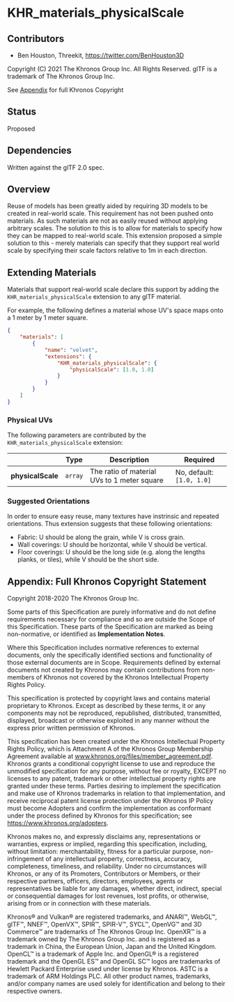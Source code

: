 # KHR_materials_physicalScale

## Contributors

* Ben Houston, Threekit, <https://twitter.com/BenHouston3D>

Copyright (C) 2021 The Khronos Group Inc. All Rights Reserved. glTF is a trademark of The Khronos Group Inc.

See [Appendix](#appendix-full-khronos-copyright-statement) for full Khronos Copyright

## Status

Proposed

## Dependencies

Written against the glTF 2.0 spec.

## Overview

Reuse of models has been greatly aided by requiring 3D models to be created in real-world scale.  This requirement has not been pushed onto materials.  As such materials are not as easily reused without applying arbitrary scales.  The solution to this is to allow for materials to specify how they can be mapped to real-world scale.  This extension proposed a simple solution to this - merely materials can specify that they support real world scale by specifying their scale factors relative to 1m in each direction.

## Extending Materials

Materials that support real-world scale declare this support by adding the `KHR_materials_physicalScale` extension to any glTF material. 

For example, the following defines a material whose UV's space maps onto a 1 meter by 1 meter square.

```json
{
    "materials": [
        {
            "name": "velvet",
            "extensions": {
                "KHR_materials_physicalScale": {
                    "physicalScale": [1.0, 1.0]
                }
            }
        }
    ]
}
```

### Physical UVs

The following parameters are contributed by the `KHR_materials_physicalScale` extension:

|                                  | Type                                                                            | Description                            | Required                       |
|----------------------------------|---------------------------------------------------------------------------------|----------------------------------------|--------------------------------|
|**physicalScale**                   | `array`                                                                         | The ratio of material UVs to 1 meter square        | No, default: `[1.0, 1.0]` |


### Suggested Orientations

In order to ensure easy reuse, many textures have instrinsic and repeated orientations.  Thus extension suggests that these following orientations:

* Fabric: U should be along the grain, while V is cross grain.
* Wall coverings: U should be horizontal, while V should be vertical.
* Floor coverings: U should be the long side (e.g. along the lengths planks, or tiles), while V should be the short side.

## Appendix: Full Khronos Copyright Statement

Copyright 2018-2020 The Khronos Group Inc.

Some parts of this Specification are purely informative and do not define requirements
necessary for compliance and so are outside the Scope of this Specification. These
parts of the Specification are marked as being non-normative, or identified as
**Implementation Notes**.

Where this Specification includes normative references to external documents, only the
specifically identified sections and functionality of those external documents are in
Scope. Requirements defined by external documents not created by Khronos may contain
contributions from non-members of Khronos not covered by the Khronos Intellectual
Property Rights Policy.

This specification is protected by copyright laws and contains material proprietary
to Khronos. Except as described by these terms, it or any components
may not be reproduced, republished, distributed, transmitted, displayed, broadcast
or otherwise exploited in any manner without the express prior written permission
of Khronos.

This specification has been created under the Khronos Intellectual Property Rights
Policy, which is Attachment A of the Khronos Group Membership Agreement available at
www.khronos.org/files/member_agreement.pdf. Khronos grants a conditional
copyright license to use and reproduce the unmodified specification for any purpose,
without fee or royalty, EXCEPT no licenses to any patent, trademark or other
intellectual property rights are granted under these terms. Parties desiring to
implement the specification and make use of Khronos trademarks in relation to that
implementation, and receive reciprocal patent license protection under the Khronos
IP Policy must become Adopters and confirm the implementation as conformant under
the process defined by Khronos for this specification;
see https://www.khronos.org/adopters.

Khronos makes no, and expressly disclaims any, representations or warranties,
express or implied, regarding this specification, including, without limitation:
merchantability, fitness for a particular purpose, non-infringement of any
intellectual property, correctness, accuracy, completeness, timeliness, and
reliability. Under no circumstances will Khronos, or any of its Promoters,
Contributors or Members, or their respective partners, officers, directors,
employees, agents or representatives be liable for any damages, whether direct,
indirect, special or consequential damages for lost revenues, lost profits, or
otherwise, arising from or in connection with these materials.

Khronos® and Vulkan® are registered trademarks, and ANARI™, WebGL™, glTF™, NNEF™, OpenVX™,
SPIR™, SPIR-V™, SYCL™, OpenVG™ and 3D Commerce™ are trademarks of The Khronos Group Inc.
OpenXR™ is a trademark owned by The Khronos Group Inc. and is registered as a trademark in
China, the European Union, Japan and the United Kingdom. OpenCL™ is a trademark of Apple Inc.
and OpenGL® is a registered trademark and the OpenGL ES™ and OpenGL SC™ logos are trademarks
of Hewlett Packard Enterprise used under license by Khronos. ASTC is a trademark of
ARM Holdings PLC. All other product names, trademarks, and/or company names are used solely
for identification and belong to their respective owners.
